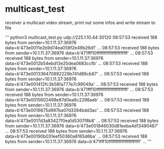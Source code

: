 # multicast_test
receiver a multicast video stream, print out some infos and write stream to file

'''
python3 multicast_test.py udp://225.1.10.44:30120
08:57:53 received 188 bytes from sender=10.1.11.37:36976  data=b'473e0011e2b9d74ea058f2e49b26d1' ...
08:57:53 received 188 bytes from sender=10.1.11.37:36976  data=b'471fff10ffffffffffffffffffffff' ...
08:57:53 received 188 bytes from sender=10.1.11.37:36976  data=b'473e0012b54ebd13e20dea0683ccfb' ...
08:57:53 received 188 bytes from sender=10.1.11.37:36976  data=b'473e001336470892229b741d89cb87' ...
08:57:53 received 188 bytes from sender=10.1.11.37:36976  data=b'473e001412fc3b58fa777e7c99049a' ...
08:57:53 received 188 bytes from sender=10.1.11.37:36976  data=b'471fff10ffffffffffffffffffffff' ...
08:57:53 received 188 bytes from sender=10.1.11.37:36976  data=b'473e0015602498e87d0ea6c2298aeb' ...
08:57:53 received 188 bytes from sender=10.1.11.37:36976  data=b'473e0016675d997ba07d3264bdd3ac' ...
08:57:53 received 188 bytes from sender=10.1.11.37:36976  data=b'473e0017d3a83427f0ea1d5307f8b8' ...
08:57:53 received 188 bytes from sender=10.1.11.37:36976  data=b'473e001846030d81eeba4d13490487' ...
08:57:53 received 188 bytes from sender=10.1.11.37:36976  data=b'473e00190b031eef50360a8165d6ba' ...
08:57:53 received 188 bytes from sender=10.1.11.37:36976  data=b'471fff10ffffffffffffffffffffff' ...
'''

